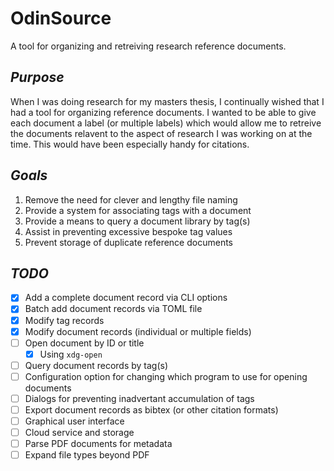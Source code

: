 # OdinSource

A tool for organizing and retreiving research reference documents.

## _Purpose_

When I was doing research for my masters thesis, I continually wished that I had
a tool for organizing reference documents.  I wanted to be able to give each
document a label (or multiple labels) which would allow me to retreive the
documents relavent to the aspect of research I was working on at the time.
This would have been especially handy for citations.

## _Goals_

1. Remove the need for clever and lengthy file naming
2. Provide a system for associating tags with a document
3. Provide a means to query a document library by tag(s)
4. Assist in preventing excessive bespoke tag values
5. Prevent storage of duplicate reference documents

## _TODO_

- [x] Add a complete document record via CLI options
- [x] Batch add document records via TOML file
- [x] Modify tag records
- [x] Modify document records (individual or multiple fields)
- [ ] Open document by ID or title
    - [x] Using `xdg-open`
- [ ] Query document records by tag(s)
- [ ] Configuration option for changing which program to use for opening documents
- [ ] Dialogs for preventing inadvertant accumulation of tags
- [ ] Export document records as bibtex (or other citation formats)
- [ ] Graphical user interface
- [ ] Cloud service and storage
- [ ] Parse PDF documents for metadata
- [ ] Expand file types beyond PDF
